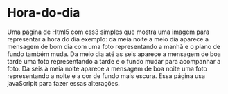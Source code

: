 # Hora-do-dia

Uma página de Html5 com css3 simples que mostra uma imagem para representar a hora do dia exemplo: 
da meia noite a meio dia aparece a mensagem de bom dia com uma foto representando a manhã e o plano de fundo também muda.
Da meio dia até as seis aparece a mensagem de boa tarde uma foto representando a tarde e o fundo mudar para acompanhar a foto.
Da seis à meia noite aparece a mensagem de boa noite uma foto representando a noite e a cor de fundo mais escura. 
Essa página usa javaScripit para fazer essas alterações.


